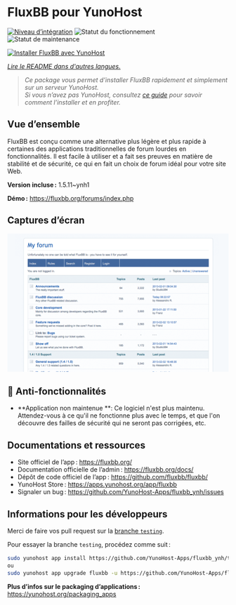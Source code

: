 <!--
Nota bene : ce README est automatiquement généré par <https://github.com/YunoHost/apps/tree/master/tools/readme_generator>
Il NE doit PAS être modifié à la main.
-->

# FluxBB pour YunoHost

[![Niveau d’intégration](https://apps.yunohost.org/badge/integration/fluxbb)](https://ci-apps.yunohost.org/ci/apps/fluxbb/)
![Statut du fonctionnement](https://apps.yunohost.org/badge/state/fluxbb)
![Statut de maintenance](https://apps.yunohost.org/badge/maintained/fluxbb)

[![Installer FluxBB avec YunoHost](https://install-app.yunohost.org/install-with-yunohost.svg)](https://install-app.yunohost.org/?app=fluxbb)

*[Lire le README dans d'autres langues.](./ALL_README.md)*

> *Ce package vous permet d’installer FluxBB rapidement et simplement sur un serveur YunoHost.*  
> *Si vous n’avez pas YunoHost, consultez [ce guide](https://yunohost.org/install) pour savoir comment l’installer et en profiter.*

## Vue d’ensemble

FluxBB est conçu comme une alternative plus légère et plus rapide à certaines des applications traditionnelles de forum lourdes en fonctionnalités. Il est facile à utiliser et a fait ses preuves en matière de stabilité et de sécurité, ce qui en fait un choix de forum idéal pour votre site Web. 

**Version incluse :** 1.5.11~ynh1

**Démo :** <https://fluxbb.org/forums/index.php>

## Captures d’écran

![Capture d’écran de FluxBB](./doc/screenshots/fluxbb_screenshot.png)

## :red_circle: Anti-fonctionnalités

- **Application non maintenue **: Ce logiciel n'est plus maintenu. Attendez-vous à ce qu'il ne fonctionne plus avec le temps, et que l'on découvre des failles de sécurité qui ne seront pas corrigées, etc.

## Documentations et ressources

- Site officiel de l’app : <https://fluxbb.org/>
- Documentation officielle de l’admin : <https://fluxbb.org/docs/>
- Dépôt de code officiel de l’app : <https://github.com/fluxbb/fluxbb/>
- YunoHost Store : <https://apps.yunohost.org/app/fluxbb>
- Signaler un bug : <https://github.com/YunoHost-Apps/fluxbb_ynh/issues>

## Informations pour les développeurs

Merci de faire vos pull request sur la [branche `testing`](https://github.com/YunoHost-Apps/fluxbb_ynh/tree/testing).

Pour essayer la branche `testing`, procédez comme suit :

```bash
sudo yunohost app install https://github.com/YunoHost-Apps/fluxbb_ynh/tree/testing --debug
ou
sudo yunohost app upgrade fluxbb -u https://github.com/YunoHost-Apps/fluxbb_ynh/tree/testing --debug
```

**Plus d’infos sur le packaging d’applications :** <https://yunohost.org/packaging_apps>
